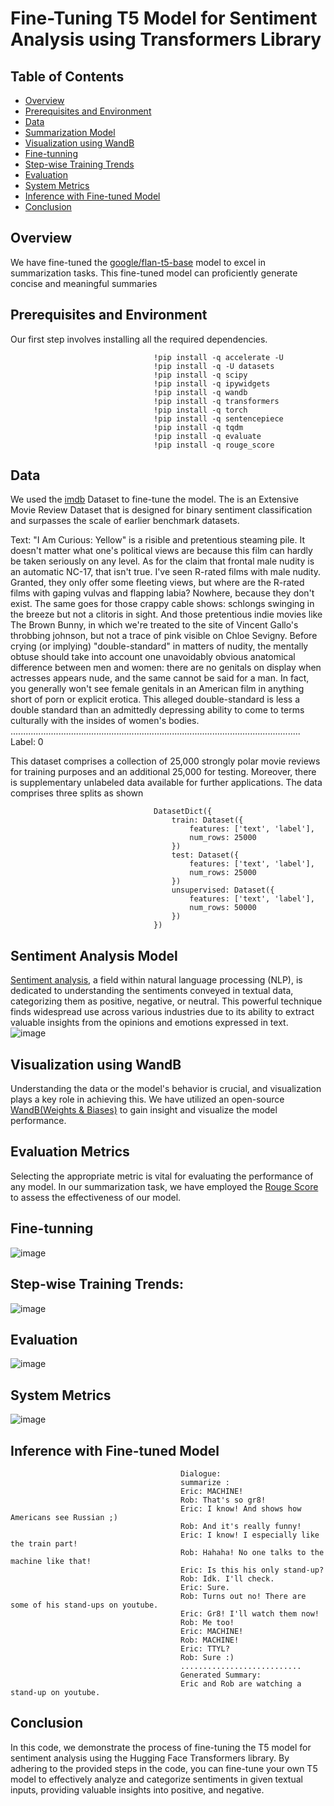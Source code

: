 
# Fine-Tuning T5 Model for Sentiment Analysis using Transformers Library

## Table of Contents

- [Overview](#Overview)
- [Prerequisites and Environment](#Prerequisites-and-Environment)
- [Data](#Data)
- [Summarization Model](#Summarization-Model)
- [Visualization using WandB](#Visualization-using-WandB)
- [Fine-tunning ](#Fine-tunning )
- [Step-wise Training Trends](#Step-wise-Training-Trends)
- [Evaluation](#Evaluation ) 
- [System Metrics](#System-Metrics)
- [Inference with Fine-tuned Model](#Inference-with-Fine-tuned-Model)
- [Conclusion](#Conclusion)

## Overview
We have fine-tuned the [google/flan-t5-base](https://huggingface.co/google/flan-t5-base) model to excel in summarization tasks. This fine-tuned model can proficiently generate concise and meaningful summaries
## Prerequisites and Environment
Our first step involves installing all the required dependencies.
                                    
                                    !pip install -q accelerate -U
                                    !pip install -q -U datasets
                                    !pip install -q scipy
                                    !pip install -q ipywidgets
                                    !pip install -q wandb
                                    !pip install -q transformers
                                    !pip install -q torch
                                    !pip install -q sentencepiece
                                    !pip install -q tqdm
                                    !pip install -q evaluate
                                    !pip install -q rouge_score
## Data 
We used the [imdb](https://huggingface.co/datasets/imdb) Dataset to fine-tune the model. The is an  Extensive Movie Review Dataset that is designed for binary sentiment classification and surpasses the scale of earlier benchmark datasets. 

Text: 
"I Am Curious: Yellow" is a risible and pretentious steaming pile. It doesn't matter what one's political views are because this film can hardly be taken seriously on any level. As for the claim that frontal male nudity is an automatic NC-17, that isn't true. I've seen R-rated films with male nudity. Granted, they only offer some fleeting views, but where are the R-rated films with gaping vulvas and flapping labia? Nowhere, because they don't exist. The same goes for those crappy cable shows: schlongs swinging in the breeze but not a clitoris in sight. And those pretentious indie movies like The Brown Bunny, in which we're treated to the site of Vincent Gallo's throbbing johnson, but not a trace of pink visible on Chloe Sevigny. Before crying (or implying) "double-standard" in matters of nudity, the mentally obtuse should take into account one unavoidably obvious anatomical difference between men and women: there are no genitals on display when actresses appears nude, and the same cannot be said for a man. In fact, you generally won't see female genitals in an American film in anything short of porn or explicit erotica. This alleged double-standard is less a double standard than an admittedly depressing ability to come to terms culturally with the insides of women's bodies.
...................................................................................................................
Label:
0

This dataset comprises a collection of 25,000 strongly polar movie reviews for training purposes and an additional 25,000 for testing. Moreover, there is supplementary unlabeled data available for further applications. The data comprises three splits as shown

                                    DatasetDict({
                                        train: Dataset({
                                            features: ['text', 'label'],
                                            num_rows: 25000
                                        })
                                        test: Dataset({
                                            features: ['text', 'label'],
                                            num_rows: 25000
                                        })
                                        unsupervised: Dataset({
                                            features: ['text', 'label'],
                                            num_rows: 50000
                                        })
                                    })





## Sentiment Analysis Model

[Sentiment analysis](https://huggingface.co/blog/sentiment-analysis-python), a field within natural language processing (NLP), is dedicated to understanding the sentiments conveyed in textual data, categorizing them as positive, negative, or neutral. This powerful technique finds widespread use across various industries due to its ability to extract valuable insights from the opinions and emotions expressed in text. 
![image](https://github.com/highplainscomputing/HPC_T5/assets/150230209/581d1dae-e13e-45c4-a189-f6d3867c917e)


## Visualization using WandB
Understanding the data or the model's behavior is crucial, and visualization plays a key role in achieving this. We have utilized an open-source [WandB(Weights & Biases)](https://wandb.ai/) to gain insight and visualize the model performance.

## Evaluation Metrics
Selecting the appropriate metric is vital for evaluating the performance of any model. In our summarization task, we have employed the [Rouge Score](https://huggingface.co/spaces/evaluate-metric/rouge) to assess the effectiveness of our model.
## Fine-tunning 
![image](https://github.com/highplainscomputing/HPC_T5/assets/150230209/d85cc958-bb99-4c9f-94a7-08a1351fbab4)
## Step-wise Training Trends:
![image](https://github.com/highplainscomputing/HPC_T5/assets/150230209/b24266e2-a55c-4970-b9c4-cf00eaeaa7e4)

## Evaluation 
![image](https://github.com/highplainscomputing/HPC_T5/assets/150230209/a1b1ec9c-80c8-409c-af3e-4b54890552b2)

## System Metrics
![image](https://github.com/highplainscomputing/HPC_T5/assets/150230209/4969d222-b526-4566-b866-e52c528cab9e)

## Inference with Fine-tuned Model
                                          Dialogue: 
                                          summarize : 
                                          Eric: MACHINE!
                                          Rob: That's so gr8!
                                          Eric: I know! And shows how Americans see Russian ;)
                                          Rob: And it's really funny!
                                          Eric: I know! I especially like the train part!
                                          Rob: Hahaha! No one talks to the machine like that!
                                          Eric: Is this his only stand-up?
                                          Rob: Idk. I'll check.
                                          Eric: Sure.
                                          Rob: Turns out no! There are some of his stand-ups on youtube.
                                          Eric: Gr8! I'll watch them now!
                                          Rob: Me too!
                                          Eric: MACHINE!
                                          Rob: MACHINE!
                                          Eric: TTYL?
                                          Rob: Sure :)
                                          ...........................
                                          Generated Summary:
                                          Eric and Rob are watching a stand-up on youtube.
## Conclusion

In this code, we demonstrate the process of fine-tuning the T5 model for sentiment analysis using the Hugging Face Transformers library. By adhering to the provided steps in the code, you can fine-tune your own T5 model to effectively analyze and categorize sentiments in given textual inputs, providing valuable insights into positive, and negative.

